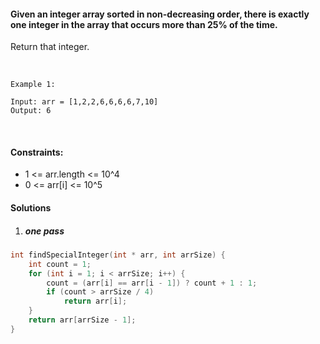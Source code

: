 #### Given an integer array sorted in non-decreasing order, there is exactly one integer in the array that occurs more than 25% of the time.

Return that integer.

 

```
Example 1:

Input: arr = [1,2,2,6,6,6,6,7,10]
Output: 6
```
 

#### Constraints:

- 1 <= arr.length <= 10^4
- 0 <= arr[i] <= 10^5


#### Solutions

1. ##### one pass

```c++
int findSpecialInteger(int * arr, int arrSize) {
    int count = 1;
    for (int i = 1; i < arrSize; i++) {
        count = (arr[i] == arr[i - 1]) ? count + 1 : 1;
        if (count > arrSize / 4)
            return arr[i];
    }
    return arr[arrSize - 1];
}
```